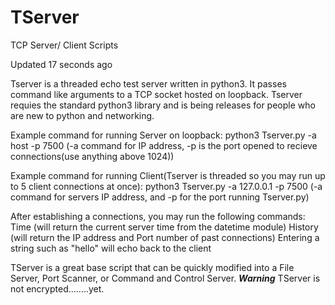 # TServer
TCP Server/ Client Scripts


Updated 17 seconds ago

Tserver is a threaded echo test server written in python3. It passes command like arguments to a TCP socket hosted on loopback. 
Tserver requies the standard python3 library and is being releases for people who are new to python and networking.

Example command for running Server on loopback:
python3 Tserver.py -a host -p 7500 (-a command for IP address, -p is the port opened to recieve connections(use anything above 1024))



Example command for running Client(Tserver is threaded so you may run up to 5 client connections at once):
python3 Tserver.py -a 127.0.0.1 -p 7500 (-a command for servers IP address, and -p for the port running Tserver.py)



After establishing a connections, you may run the following commands: 
Time (will return the current server time from the datetime module) 
History (will return the IP address and Port number of past connections) 
Entering a string such as "hello" will echo back to the client


TServer is a great base script that can be quickly modified into a File Server, Port Scanner, or Command and Control Server.
***Warning*** TServer is not encrypted........yet.
